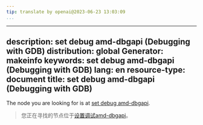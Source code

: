 ```yaml
---
tip: translate by openai@2023-06-23 13:03:09
...
```

---
description: set debug amd-dbgapi (Debugging with GDB)
distribution: global
Generator: makeinfo
keywords: set debug amd-dbgapi (Debugging with GDB)
lang: en
resource-type: document
title: set debug amd-dbgapi (Debugging with GDB)
---

The node you are looking for is at [set debug amd-dbgapi](Debugging-Output.html#set-debug-amd_002ddbgapi).

> 您正在寻找的节点位于[设置调试amd-dbgapi](Debugging-Output.html#set-debug-amd_002ddbgapi)。
